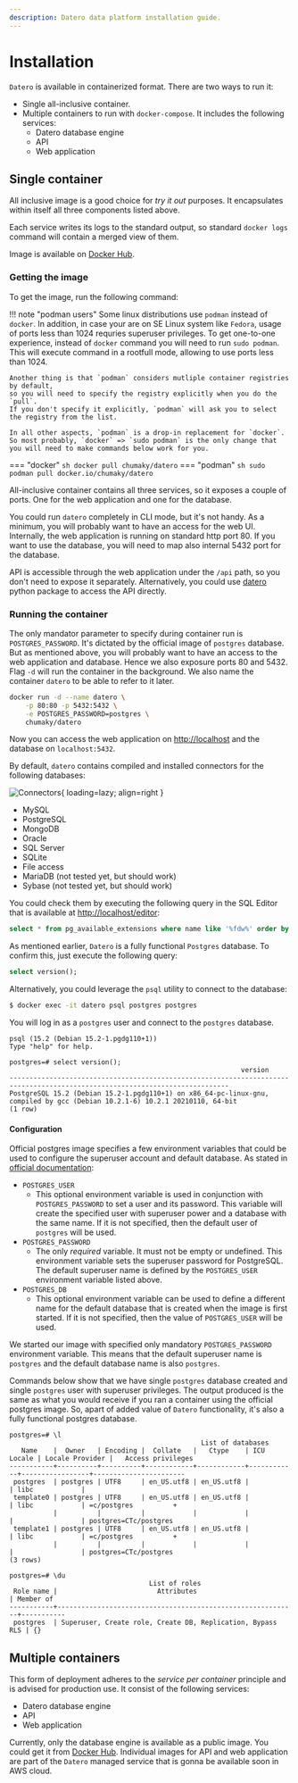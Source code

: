 ```yaml
---
description: Datero data platform installation guide. 
---
```


# Installation

`Datero` is available in containerized format.
There are two ways to run it:

- Single all-inclusive container.
- Multiple containers to run with `docker-compose`. It includes the following services:
    - Datero database engine
    - API
    - Web application

## Single container
All inclusive image is a good choice for _try it out_ purposes. It encapsulates within itself all three components listed above.

Each service writes its logs to the standard output, so standard `docker logs` command will contain a merged view of them.

Image is available on [Docker Hub](https://hub.docker.com/r/chumaky/datero).

### Getting the image
To get the image, run the following command:

!!! note "podman users"
    Some linux distributions use `podman` instead of `docker`.
    In addition, in case your are on SE Linux system like `Fedora`, usage of ports less than 1024 requries superuser privileges.
    To get one-to-one experience, instead of `docker` command you will need to run `sudo podman`.
    This will execute command in a rootfull mode, allowing to use ports less than 1024.

    Another thing is that `podman` considers mutliple container registries by default, 
    so you will need to specify the registry explicitly when you do the `pull`.
    If you don't specify it explicitly, `podman` will ask you to select the registry from the list.

    In all other aspects, `podman` is a drop-in replacement for `docker`.
    So most probably, `docker` => `sudo podman` is the only change that you will need to make commands below work for you.


=== "docker"
    ``` sh
    docker pull chumaky/datero
    ```
=== "podman"
    ``` sh
    sudo podman pull docker.io/chumaky/datero
    ```

All-inclusive container contains all three services, so it exposes a couple of ports.
One for the web application and one for the database.

You could run `datero` completely in CLI mode, but it's not handy.
As a minimum, you will probably want to have an access for the web UI.
Internally, the web application is running on standard http port 80.
If you want to use the database, you will need to map also internal 5432 port for the database.

API is accessible through the web application under the `/api` path, so you don't need to expose it separately.
Alternatively, you could use [datero](https://pypi.org/project/datero/) python package to access the API directly.


### Running the container
The only mandator parameter to specify during container run is `POSTGRES_PASSWORD`.
It's dictated by the official image of `postgres` database.
But as mentioned above, you will probably want to have an access to the web application and database.
Hence we also exposure ports 80 and 5432.
Flag `-d` will run the container in the background.
We also name the container `datero` to be able to refer to it later.

``` sh
docker run -d --name datero \
    -p 80:80 -p 5432:5432 \
    -e POSTGRES_PASSWORD=postgres \
    chumaky/datero
```

Now you can access the web application on [http://localhost](http://localhost) and the database on `localhost:5432`.

By default, `datero` contains compiled and installed connectors for the following databases:

![Connectors](./images/connectors.jpg){ loading=lazy; align=right }

- MySQL
- PostgreSQL
- MongoDB
- Oracle
- SQL Server
- SQLite
- File access
- MariaDB (not tested yet, but should work)
- Sybase (not tested yet, but should work)

You could check them by executing the following query in the SQL Editor that is available at [http://localhost/editor](http://localhost/editor):
``` sql
select * from pg_available_extensions where name like '%fdw%' order by name;
```

As mentioned earlier, `Datero` is a fully functional `Postgres` database. To confirm this, just execute the following query:
``` sql
select version();
```

Alternatively, you could leverage the `psql` utility to connect to the database:
``` sh
$ docker exec -it datero psql postgres postgres
```

You will log in as a `postgres` user and connect to the `postgres` database.
```
psql (15.2 (Debian 15.2-1.pgdg110+1))
Type "help" for help.

postgres=# select version();
                                                          version
-----------------------------------------------------------------------------------------------------------------------------
PostgreSQL 15.2 (Debian 15.2-1.pgdg110+1) on x86_64-pc-linux-gnu, compiled by gcc (Debian 10.2.1-6) 10.2.1 20210110, 64-bit
(1 row)
```

#### Configuration
Official postgres image specifies a few environment variables that could be used to configure the superuser account and default database.
As stated in [official documentation](https://hub.docker.com/_/postgres):

- `POSTGRES_USER`
    - This optional environment variable is used in conjunction with `POSTGRES_PASSWORD` to set a user and its password.
      This variable will create the specified user with superuser power and a database with the same name.
      If it is not specified, then the default user of `postgres` will be used.
- `POSTGRES_PASSWORD`
    - The only _required_ variable.
      It must not be empty or undefined.
      This environment variable sets the superuser password for PostgreSQL.
      The default superuser name is defined by the `POSTGRES_USER` environment variable listed above.
- `POSTGRES_DB`
    - This optional environment variable can be used to define a different name
      for the default database that is created when the image is first started.
      If it is not specified, then the value of `POSTGRES_USER` will be used.


We started our image with specified only mandatory `POSTGRES_PASSWORD` environment variable.
This means that the default superuser name is `postgres` and the default database name is also `postgres`.

Commands below show that we have single `postgres` database created and single `postgres` user with superuser privileges.
The output produced is the same as what you would receive if you ran a container using the official postgres image.
So, apart of added value of `Datero` functionality, it's also a fully functional postgres database.

```
postgres=# \l
                                                List of databases
   Name    |  Owner   | Encoding |  Collate   |   Ctype    | ICU Locale | Locale Provider |   Access privileges
-----------+----------+----------+------------+------------+------------+-----------------+-----------------------
 postgres  | postgres | UTF8     | en_US.utf8 | en_US.utf8 |            | libc            |
 template0 | postgres | UTF8     | en_US.utf8 | en_US.utf8 |            | libc            | =c/postgres          +
           |          |          |            |            |            |                 | postgres=CTc/postgres
 template1 | postgres | UTF8     | en_US.utf8 | en_US.utf8 |            | libc            | =c/postgres          +
           |          |          |            |            |            |                 | postgres=CTc/postgres
(3 rows)

postgres=# \du
                                   List of roles
 Role name |                         Attributes                         | Member of
-----------+------------------------------------------------------------+-----------
 postgres  | Superuser, Create role, Create DB, Replication, Bypass RLS | {}
```


## Multiple containers
This form of deployment adheres to the _service per container_ principle and is advised for production use.
It consist of the following services:

- Datero database engine
- API
- Web application

Currently, only the database engine is available as a public image.
You could get it from [Docker Hub](https://hub.docker.com/r/chumaky/datero_engine).
Individual images for API and web application are part of the `Datero` managed service that is gonna be available soon in AWS cloud.